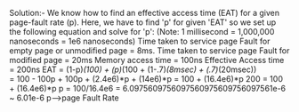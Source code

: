 Solution:-
We know how to find an effective access time (EAT) for a given page-fault rate (p). 
Here, we have to find 'p' for given 'EAT' so we set up the following equation and solve for 'p':
(Note: 1 millisecond = 1,000,000 nanoseconds = 1e6 nanoseconds)
Time taken to service page Fault for empty page or unmodified page = 8ms.
Time taken to service page Fault for modified page = 20ms
Memory access time = 100ns
Effective Access time = 200ns
      EAT = (1-p)*(100) + (p)*(100 + (1-.7)*(8msec) + (.7)*(20msec))   
	  = 100 - 100p + 100p + (2.4e6)*p + (14e6)*p
	  = 100 + (16.4e6)*p
      200 = 100 + (16.4e6)*p
      p = 100/16.4e6 = 6.0975609756097560975609756097561e-6 ~ 6.01e-6
      p-->page Fault Rate

